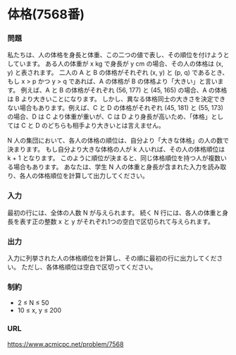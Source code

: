 # 体格\(7568番\)

### 問題

私たちは、人の体格を身長と体重、この二つの値で表し、その順位を付けようとしています。
ある人の体重が x kg で身長が y cm の場合、その人の体格は \(x, y\) と表されます。
二人の A と B の体格がそれぞれ \(x, y\) と \(p, q\) であるとき、もし x > p かつ y > q であれば、A の体格が B の体格より「大きい」と言います。
例えば、A と B の体格がそれぞれ \(56, 177\) と \(45, 165\) の場合、A の体格は B より大きいことになります。
しかし、異なる体格同士の大きさを決定できない場合もあります。例えば、C と D の体格がそれぞれ \(45, 181\) と \(55, 173\) の場合、D は C より体重が重いが、C は D より身長が高いため、「体格」としては C と D のどちらも相手より大きいとは言えません。

N 人の集団において、各人の体格の順位は、自分より「大きな体格」の人の数で決まります。
もし自分より大きな体格の人が k 人いれば、その人の体格順位は k + 1 となります。
このように順位が決まると、同じ体格順位を持つ人が複数いる場合もあります。
あなたは、学生 N 人の体重と身長が含まれた入力を読み取り、各人の体格順位を計算して出力してください。
     

### 入力

最初の行には、全体の人数 N が与えられます。
続く N 行には、各人の体重と身長を表す正の整数 x と y がそれぞれ1つの空白で区切られて与えられます。


### 出力

入力に列挙された人の体格順位を計算し、その順に最初の行に出力してください。
ただし、各体格順位は空白で区切ってください。


### 制約

* 2 ≤ N ≤ 50
* 10 ≤ x, y ≤ 200

### URL

https://www.acmicpc.net/problem/7568
